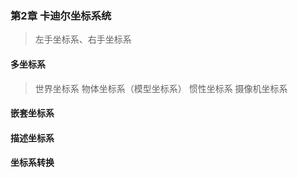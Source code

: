 ### 第2章 卡迪尔坐标系统
> 左手坐标系、右手坐标系
#### 多坐标系
> 世界坐标系
> 物体坐标系（模型坐标系）
> 惯性坐标系
> 摄像机坐标系
#### 嵌套坐标系
#### 描述坐标系
#### 坐标系转换
